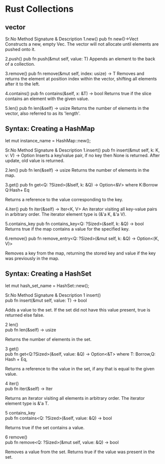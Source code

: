 # Rust Collections 
## vector 
Sr.No		Method				Signature & Description
1.new()		pub fn new()->Vect		Constructs a new, empty Vec. The vector will not allocate until elements are pushed onto it.

2.push()	pub fn push(&mut self, value: T) Appends an element to the back of a collection.

3.remove()	pub fn remove(&mut self, index: usize) -> T    Removes and returns the element at position index within the vector, shifting all elements after it to the left.

4.contains()	pub fn contains(&self, x: &T) -> bool   Returns true if the slice contains an element with the given value.

5.len()	        pub fn len(&self) -> usize     		Returns the number of elements in the vector, also referred to as its 'length'.

##  Syntax: Creating a HashMap

let mut instance_name = HashMap::new();

Sr.No		Method						Signature & Description
1.insert()	pub fn insert(&mut self, k: K, v: V) -> Option  Inserts a key/value pair, if no key then None is returned. After update, old value is returned.

2.len()		pub fn len(&self) -> usize			Returns the number of elements in the map.

3.get()		pub fn get<Q: ?Sized>(&lself, k: &Q) -> Option<&V> where K:Borrow Q:Hash+ Eq

Returns a reference to the value corresponding to the key.

4.iter()  	pub fn iter(&self) -> Iter<K, V>		An iterator visiting all key-value pairs in arbitrary order. The iterator element type is (&'a K, &'a V).

5.contains_key	pub fn contains_key<Q: ?Sized>(&self, k: &Q) -> bool 	Returns true if the map contains a value for the specified key.

6.remove()	pub fn remove_entry<Q: ?Sized>(&mut self, k: &Q) -> Option<(K, V)>

Removes a key from the map, returning the stored key and value if the key was previously in the map.

## Syntax: Creating a HashSet
let mut hash_set_name = HashSet::new();

Sr.No	Method	Signature & Description
1	insert()	
pub fn insert(&mut self, value: T) -> bool

Adds a value to the set. If the set did not have this value present, true is returned else false.

2	len()	
pub fn len(&self) -> usize

Returns the number of elements in the set.

3	get()	
pub fn get<Q:?Sized>(&self, value: &Q) -> Option<&T> where T: Borrow,Q: Hash + Eq,

Returns a reference to the value in the set, if any that is equal to the given value.

4	iter()	
pub fn iter(&self) -> Iter

Returns an iterator visiting all elements in arbitrary order. The iterator element type is &'a T.

5	contains_key	
pub fn contains<Q: ?Sized>(&self, value: &Q) -> bool

Returns true if the set contains a value.

6	remove()	
pub fn remove<Q: ?Sized>(&mut self, value: &Q) -> bool

Removes a value from the set. Returns true if the value was present in the set.
